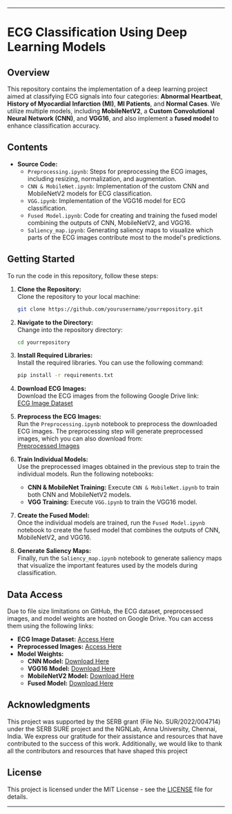 
---

# ECG Classification Using Deep Learning Models

## Overview

This repository contains the implementation of a deep learning project aimed at classifying ECG signals into four categories: **Abnormal Heartbeat**, **History of Myocardial Infarction (MI)**, **MI Patients**, and **Normal Cases**. We utilize multiple models, including **MobileNetV2**, a **Custom Convolutional Neural Network (CNN)**, and **VGG16**, and also implement a **fused model** to enhance classification accuracy.

## Contents

- **Source Code:**
  - `Preprocessing.ipynb`: Steps for preprocessing the ECG images, including resizing, normalization, and augmentation.
  - `CNN & MobileNet.ipynb`: Implementation of the custom CNN and MobileNetV2 models for ECG classification.
  - `VGG.ipynb`: Implementation of the VGG16 model for ECG classification.
  - `Fused Model.ipynb`: Code for creating and training the fused model combining the outputs of CNN, MobileNetV2, and VGG16.
  - `Saliency_map.ipynb`: Generating saliency maps to visualize which parts of the ECG images contribute most to the model's predictions.


## Getting Started

To run the code in this repository, follow these steps:

1. **Clone the Repository:**  
   Clone the repository to your local machine:
   ```bash
   git clone https://github.com/yourusername/yourrepository.git
   ```

2. **Navigate to the Directory:**  
   Change into the repository directory:
   ```bash
   cd yourrepository
   ```

3. **Install Required Libraries:**  
   Install the required libraries. You can use the following command:
   ```bash
   pip install -r requirements.txt
   ```

4. **Download ECG Images:**  
   Download the ECG images from the following Google Drive link:  
   [ECG Image Dataset](https://drive.google.com/drive/folders/1EpqWLLR2a-R-iZg1qlGfe5SzV2fAjC1R?usp=drive_link)

5. **Preprocess the ECG Images:**  
   Run the `Preprocessing.ipynb` notebook to preprocess the downloaded ECG images. The preprocessing step will generate preprocessed images, which you can also download from:  
   [Preprocessed Images](https://drive.google.com/drive/folders/1odqh54B3BjiF0ZncOmSPaw5ErQyjXnh1?usp=drive_link)

6. **Train Individual Models:**  
   Use the preprocessed images obtained in the previous step to train the individual models. Run the following notebooks:
   - **CNN & MobileNet Training:** Execute `CNN & MobileNet.ipynb` to train both CNN and MobileNetV2 models.
   - **VGG Training:** Execute `VGG.ipynb` to train the VGG16 model.

7. **Create the Fused Model:**  
   Once the individual models are trained, run the `Fused Model.ipynb` notebook to create the fused model that combines the outputs of CNN, MobileNetV2, and VGG16.

8. **Generate Saliency Maps:**  
   Finally, run the `Saliency_map.ipynb` notebook to generate saliency maps that visualize the important features used by the models during classification.


## Data Access

Due to file size limitations on GitHub, the ECG dataset, preprocessed images, and model weights are hosted on Google Drive. You can access them using the following links:

- **ECG Image Dataset:** [Access Here](https://drive.google.com/drive/folders/1EpqWLLR2a-R-iZg1qlGfe5SzV2fAjC1R?usp=drive_link)
- **Preprocessed Images:** [Access Here](https://drive.google.com/drive/folders/1odqh54B3BjiF0ZncOmSPaw5ErQyjXnh1?usp=drive_link)
- **Model Weights:**
  - **CNN Model:** [Download Here](https://drive.google.com/file/d/1BWe5mrjOYL3T-nDvKPBQam-jYvpFOgyI/view?usp=drive_link)
  - **VGG16 Model:** [Download Here](https://drive.google.com/file/d/1NVVONRuhT-AjP2aSEpNxGTNXo2kyfMU3/view?usp=drive_link)
  - **MobileNetV2 Model:** [Download Here](https://drive.google.com/file/d/1m4mSlghEaA9AyTviiRHRmlZW4Zk2Iy5k/view?usp=drive_link)
  - **Fused Model:** [Download Here](https://drive.google.com/file/d/1fc3oaXM-Lfcy0N54t2FudGFz6uDIyF1z/view?usp=drive_link)


## Acknowledgments

This project was supported by the SERB grant (File No. SUR/2022/004714) under the SERB SURE project and the NGNLab, Anna University, Chennai, India. We express our gratitude for their assistance and resources that have contributed to the success of this work. Additionally, we would like to thank all the contributors and resources that have shaped this project
## License

This project is licensed under the MIT License - see the [LICENSE](LICENSE) file for details.

---
